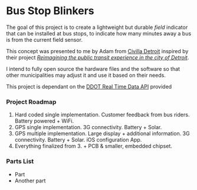 # Bus Stop Blinkers

The goal of this project is to create a lightweight but durable _field_ indicator that can be installed at bus stops, to indicate how many minutes away a bus is from the current field sensor. 

This concept was presented to me by Adam from [Civilla Detroit](http://www.civilla.com/) inspired by their project [_Reimagining the public transit experience in the city of Detroit_](http://www.civilla.com/work/). 

I intend to fully open source the hardware files and the software so that other municipalities may adjust it and use it based on their needs. 

This project is dependant on the [DDOT Real Time Data API](http://ddot-beta.herokuapp.com/api/api/where/vehicles-for-agency/DDOT.json?key=LIVEMAP) provided 

### Project Roadmap

1. Hard coded single implementation. Customer feedback from bus riders. Battery powered + WiFi. 
2. GPS single implementation. 3G connectivity. Battery + Solar. 
3. GPS multiple implementation. Large display + additional information. 3G connectivity. Battery + Solar. iOS configuration App. 
4. Everything finalized from 3. + PCB & smaller, embedded chipset. 

### Parts List

- Part 
- Another part
